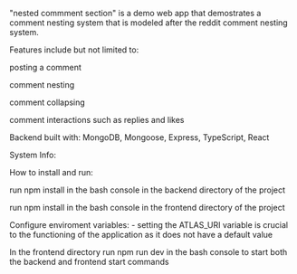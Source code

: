 "nested commment section" is a demo web app that demostrates a comment nesting system that is modeled after the reddit comment nesting system.

Features include but not limited to:

posting a comment 

comment nesting

comment collapsing

comment interactions such as replies and likes

Backend built with:
MongoDB,
Mongoose,
Express,
TypeScript,
React

System Info:

How to install and run:

run npm install in the bash console in the backend directory of the project

run npm install in the bash console in the frontend directory of the project

Configure enviroment variables: - setting the ATLAS_URI variable is crucial to the functioning of the application as it does not have a default value

In the frontend directory run npm run dev in the bash console to start both the backend and frontend start commands
